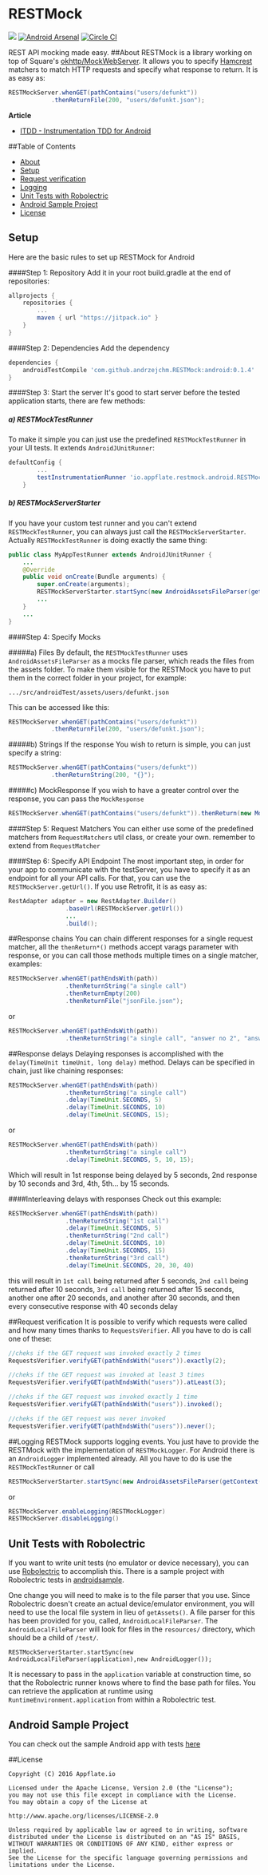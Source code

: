 # RESTMock
[![](https://jitpack.io/v/andrzejchm/RESTMock.svg)](https://jitpack.io/#andrzejchm/RESTMock)
[![Android Arsenal](https://img.shields.io/badge/Android%20Arsenal-RESTMock-green.svg?style=true)](https://android-arsenal.com/details/1/3468) [![Circle CI](https://circleci.com/gh/andrzejchm/RESTMock.svg?style=svg)](https://circleci.com/gh/andrzejchm/RESTMock)

REST API mocking made easy.
##About
RESTMock is a library working on top of Square's [okhttp/MockWebServer](https://github.com/square/okhttp/tree/master/mockwebserver). It allows you to specify [Hamcrest](https://github.com/hamcrest/JavaHamcrest) matchers to match HTTP requests and specify what response to return. It is as easy as:

```java
RESTMockServer.whenGET(pathContains("users/defunkt"))
            .thenReturnFile(200, "users/defunkt.json");
```
**Article**
- [ITDD - Instrumentation TDD for Android](https://medium.com/@andrzejchm/ittd-instrumentation-ttd-for-android-4894cbb82d37)

##Table of Contents
- [About](#about)
- [Setup](#setup)
- [Request verification](#request-verification)
- [Logging](#logging)
- [Unit Tests with Robolectric](#unit-tests-with-robolectric)
- [Android Sample Project](#android-sample-project)
- [License](#license)

## Setup
Here are the basic rules to set up RESTMock for Android

####Step 1: Repository
Add it in your root build.gradle at the end of repositories:

```groovy  
allprojects {
	repositories {
		...
		maven { url "https://jitpack.io" }
	}
}
```
####Step 2: Dependencies
Add the dependency

```groovy  
dependencies {
	androidTestCompile 'com.github.andrzejchm.RESTMock:android:0.1.4'
}
```

####Step 3: Start the server
It's good to start server before the tested application starts, there are few methods:

##### a) RESTMockTestRunner
To make it simple you can just use the predefined `RESTMockTestRunner` in your UI tests. It extends `AndroidJUnitRunner`:

```groovy
defaultConfig {
		...
    	testInstrumentationRunner 'io.appflate.restmock.android.RESTMockTestRunner'
    }
```
##### b) RESTMockServerStarter
If you have your custom test runner and you can't extend `RESTMockTestRunner`, you can always just call the `RESTMockServerStarter`. Actually `RESTMockTestRunner` is doing exactly the same thing:

```java
public class MyAppTestRunner extends AndroidJUnitRunner {
	...
	@Override
	public void onCreate(Bundle arguments) {
		super.onCreate(arguments);
		RESTMockServerStarter.startSync(new AndroidAssetsFileParser(getContext()),new AndroidLogger());
		...
	}
	...
}

```


####Step 4: Specify Mocks

#####a) Files
By default, the `RESTMockTestRunner` uses `AndroidAssetsFileParser` as a mocks file parser, which reads the files from the assets folder. To make them visible for the RESTMock you have to put them in the correct folder in your project, for example:

	.../src/androidTest/assets/users/defunkt.json
This can be accessed like this:

```java
RESTMockServer.whenGET(pathContains("users/defunkt"))
            .thenReturnFile(200, "users/defunkt.json");
```

#####b) Strings
If the response You wish to return is simple, you can just specify a string:

```java
RESTMockServer.whenGET(pathContains("users/defunkt"))
            .thenReturnString(200, "{}");
```
#####c) MockResponse
If you wish to have a greater control over the response, you can pass the `MockResponse`
```java
RESTMockServer.whenGET(pathContains("users/defunkt")).thenReturn(new MockResponse().setBody("").setResponseCode(401).addHeader("Header","Value"));
```

####Step 5: Request Matchers
You can either use some of the predefined matchers from `RequestMatchers` util class, or create your own. remember to extend from `RequestMatcher`

####Step 6: Specify API Endpoint
The most important step, in order for your app to communicate with the testServer, you have to specify it as an endpoint for all your API calls. For that, you can use the ` RESTMockServer.getUrl()`. If you use Retrofit, it is as easy as:

```java
RestAdapter adapter = new RestAdapter.Builder()
                .baseUrl(RESTMockServer.getUrl())
                ...
                .build();
```

##Response chains
You can chain different responses for a single request matcher, all the `thenReturn*()` methods accept varags parameter with response, or you can call those methods multiple times on a single matcher, examples:

```java
RESTMockServer.whenGET(pathEndsWith(path))
                .thenReturnString("a single call")
                .thenReturnEmpty(200)
                .thenReturnFile("jsonFile.json");
```

or 

```java
RESTMockServer.whenGET(pathEndsWith(path))
                .thenReturnString("a single call", "answer no 2", "answer no 3");
```

##Response delays
Delaying responses is accomplished with the `delay(TimeUnit timeUnit, long delay)` method. Delays can be specified in chain, just like chaining responses:
 
```java
RESTMockServer.whenGET(pathEndsWith(path))
                .thenReturnString("a single call")
                .delay(TimeUnit.SECONDS, 5)
                .delay(TimeUnit.SECONDS, 10)
                .delay(TimeUnit.SECONDS, 15);
```

or

```java
RESTMockServer.whenGET(pathEndsWith(path))
                .thenReturnString("a single call")
                .delay(TimeUnit.SECONDS, 5, 10, 15);
```

Which will result in 1st response being delayed by 5 seconds, 2nd response by 10 seconds and 3rd, 4th, 5th... by 15 seconds.

####Interleaving delays with responses
Check out this example:

```java
RESTMockServer.whenGET(pathEndsWith(path))
                .thenReturnString("1st call")
                .delay(TimeUnit.SECONDS, 5)
                .thenReturnString("2nd call")
                .delay(TimeUnit.SECONDS, 10)
                .delay(TimeUnit.SECONDS, 15)
                .thenReturnString("3rd call")
                .delay(TimeUnit.SECONDS, 20, 30, 40)
```
this will result in `1st call` being returned after 5 seconds, `2nd call` being returned after 10 seconds, `3rd call` being returned after 15 seconds, another one after 20 seconds, and another after 30 seconds, and then every consecutive response with 40 seconds delay

##Request verification
It is possible to verify which requests were called and how many times thanks to `RequestsVerifier`. All you have to do is call one of these:

```java
//cheks if the GET request was invoked exactly 2 times
RequestsVerifier.verifyGET(pathEndsWith("users")).exactly(2);

//cheks if the GET request was invoked at least 3 times
RequestsVerifier.verifyGET(pathEndsWith("users")).atLeast(3);

//cheks if the GET request was invoked exactly 1 time
RequestsVerifier.verifyGET(pathEndsWith("users")).invoked();

//cheks if the GET request was never invoked
RequestsVerifier.verifyGET(pathEndsWith("users")).never();
```

##Logging
RESTMock supports logging events. You just have to provide the RESTMock with the implementation of `RESTMockLogger`. For Android there is an `AndroidLogger` implemented already. All you have to do is use the `RESTMockTestRunner` or call

```java
RESTMockServerStarter.startSync(new AndroidAssetsFileParser(getContext()),new AndroidLogger());
```

or

```java
RESTMockServer.enableLogging(RESTMockLogger)
RESTMockServer.disableLogging()
```

## Unit Tests with Robolectric
If you want to write unit tests (no emulator or device necessary), you can use [Robolectric](http://robolectric.org)
to accomplish this. There is a sample project with Robolectric tests in [androidsample](androidsample/).

One change you will need to make is to the file parser that you use. Since Robolectric doesn't
create an actual device/emulator environment, you will need to use the local file system in lieu of
`getAssets()`. A file parser for this has been provided for you, called, `AndroidLocalFileParser`.
The `AndroidLocalFileParser` will look for files in the `resources/` directory, which should be a
child of `/test/`.
```
RESTMockServerStarter.startSync(new AndroidLocalFileParser(application),new AndroidLogger());
```

It is necessary to pass in the `application` variable at construction time, so that the Robolectric
runner knows where to find the base path for files. You can retrieve the application at runtime
using `RuntimeEnvironment.application` from within a Robolectric test.

## Android Sample Project
You can check out the sample Android app with tests [here](androidsample/)

##License

	Copyright (C) 2016 Appflate.io

 	Licensed under the Apache License, Version 2.0 (the "License");
 	you may not use this file except in compliance with the License.
 	You may obtain a copy of the License at

	http://www.apache.org/licenses/LICENSE-2.0

	Unless required by applicable law or agreed to in writing, software
	distributed under the License is distributed on an "AS IS" BASIS,
	WITHOUT WARRANTIES OR CONDITIONS OF ANY KIND, either express or implied.
	See the License for the specific language governing permissions and
	limitations under the License.
